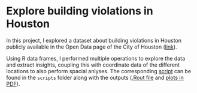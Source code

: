 # Explore building violations in Houston

In this project, I explored a dataset about building violations in Houston publicly available in the Open Data page of the City of Houston ([link](https://data.houstontx.gov/dataset/city-of-houston-building-code-enforcement-violations-don)).

Using R data frames, I performed multiple operations to explore the data and extract insights, coupling this with coordinate data of the different locations to also perform spacial anlyses. The corresponding [script](scripts/challenge_1.R) can be found in the ```scripts``` folder along with the outputs ([.Rout file](scripts/challenge_1.Rout) and [plots in PDF](scripts/Rplots.pdf)).
